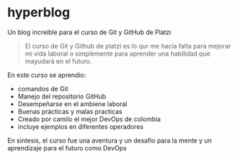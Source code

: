 # hyperblog
Un blog increible para el curso de Git y GitHub de Platzi
>El curso de Git y Github de platzi es lo qur me hacía falta para mejorar mi vida laboral o simplemente para aprender una habilidad que mayudará en el futuro. 

En este curso se aprendio: 
- comandos de Git 
- Manejo del repositorio GitHub 
- Desempeñarse en el ambiene laboral
- Buenas prácticas y malas practicas
- Creado por camilo el mejor DevOps de colombia
- incluye ejemplos en diferentes operadores

En sintesis, el curso fue una aventura y un desafio para la mente y un aprendizaje para el futuro como DevOps